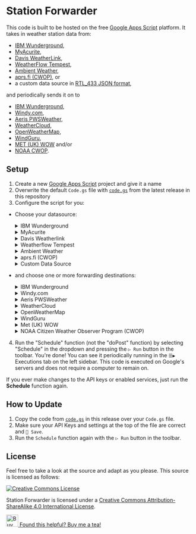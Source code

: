 # Station Forwarder

This code is built to be hosted on the free [Google Apps Script](https://developers.google.com/apps-script) platform. It takes in weather station data from:

- [IBM Wunderground](https://wunderground.com/member/api-keys),
- [MyAcurite](https://myacurite.com/),
- [Davis WeatherLink](https://weatherlink.com/),
- [WeatherFlow Tempest](https://tempestwx.com/),
- [Ambient Weather](https://ambientweather.net/),
- [aprs.fi (CWOP)](https://aprs.fi/), or
- a custom data source in [RTL_433 JSON format](https://www.triq.org/rtl_433/DATA_FORMAT.html),

and periodically sends it on to

- [IBM Wunderground](https://wunderground.com/pws/overview),
- [Windy.com](https://stations.windy.com/),
- [Aeris PWSWeather](https://pwsweather.com/),
- [WeatherCloud](https://weathercloud.com/),
- [OpenWeatherMap](https://openweathermap.org/stations),
- [WindGuru](https://www.windguru.cz/map/station/),
- [MET (UK) WOW](https://wow.metoffice.gov.uk/) and/or
- [NOAA CWOP](https://madis.ncep.noaa.gov/madis_cwop.shtml).

## Setup

1. Create a new [Google Apps Script](https://script.google.com/) project and give it a name
2. Overwrite the default `Code.gs` file with [`code.gs`](https://github.com/leoherzog/WundergroundStationForwarder/blob/latest/code.gs) from the latest release in this repository
3. Configure the script for you:

- Choose your datasource:

  <details>
    <summary>IBM Wunderground</summary>

  Uses the [IBM Wunderground](https://wunderground.com/member/api-keys) API.

  <small>Note: Unfortunately, it looks like the new Wunderground API keys have started expiring 6 months after being generated, so you may need to replace the key if that happens.</small>

  - Set the `datasource` to `ibm` on line 10
  - Set your `ibmAPIKey` on line 12
  - Set your `ibmStationID` on line 13
  </details>
  <details>
    <summary>MyAcurite</summary>

  Experimental. Uses the undocumented [MyAcurite](https://myacurite.com/) private API.

  - Set the `datasource` to `acurite` on Line 10
  - Set your `acuriteUsername` on Line 15
  - Set your `acuritePassword` on line 16
  - Set your `acuriteHubName` (the user-set name on the internet-connected receiver) on line 17
  - Set your `acuriteStationName` (the user-set name of the outdoor sensor/station) on line 18
  </details>
  <details>
    <summary>Davis Weatherlink</summary>

  Uses the [Davis Weatherlink](https://weatherlink.com/account) API v2.

  - Set the `datasource` to `davis` on line 10
  - Set your `davisApiKey` on line 20
  - Set your `davisApiSecret` on line 21
  - Set your `davisStationName` on line 22
  </details>
  <details>
    <summary>Weatherflow Tempest</summary>

  Uses a [Weatherflow Tempest Personal Use Token](https://tempestwx.com/settings/tokens).

  - Set the `datasource` to `weatherflow` on Line 10
  - Set your `weatherflowPUT` on line 24
  - Set your `weatherflowSationID` on Line 25
  </details>
  <details>
    <summary>Ambient Weather</summary>

  Uses the [Ambient Weather](https://ambientweather.net/account) API.

  - Set the `datasource` to `ambient` on Line 10
  - Set your `ambientWeatherStationName` on line 27
  - Set your `ambientWeatherApiKey` on Line 28
  </details>
  <details>
    <summary>aprs.fi (CWOP)</summary>

  Uses the [aprs.fi API](https://aprs.fi/page/api) to fetch APRS packet data from a CWOP station.

  - Set the `datasource` to `aprs` on Line 10
  - Set your `aprsStationID` on line 30
  - Set your `aprsApiKey` on Line 31 from [your aprs.fi account](https://aprs.fi/account/)
  </details>
  <details>
    <summary>Custom Data Source</summary>

  Send weather station readings from any system in [RTL_433 JSON format](https://www.triq.org/rtl_433/DATA_FORMAT.html).

  - Set the `datasource` to `custom` on Line 10
  - Set your station's latitude and longitude on lines 33 and 34 in decimal degrees
  - Click `Deploy ▼` → New deployment → '⚙' → Web app, and change 'Who has access' to 'Anyone' and press 'Deploy'
  - Begin HTTP POSTing JSON data to the `https://script.google.com/macros/...` URL provided in the confirmation dialog
  </details>

- and choose one or more forwarding destinations:

  <details>
    <summary>IBM Wunderground</summary>

  To send to [Wunderground](https://support.weather.com/s/article/PWS-Upload-Protocol):

  - Set `updateWunderground` to `true` on Line 38
  - Set your `wundergroundAPIKey` on Line 39
  - Set your `wundergroundStationID` on line 40
  </details>
  <details>
    <summary>Windy.com</summary>

  To send to [Windy.com](https://community.windy.com/topic/8168/report-your-weather-station-data-to-windy):

  - Set `updateWindy` to `true` on Line 42
  - Set your `windyAPIKey` on Line 43
  - Set your `windyStationID` on line 44. It's likely `0`, `1`, `2`, etc.
  </details>
  <details>
    <summary>Aeris PWSWeather</summary>

  To send to [PWSWeather](https://dashboard.pwsweather.com/):

  - Set `updatePWSWeather` to `true` on Line 46
  - Set your `pwsWeatherAPIKey` from your station's profile page on line 47
  - Set your `pwsWeatherStationID` on Line 48
  </details>
  <details>
    <summary>WeatherCloud</summary>

  To send to [WeatherCloud](https://app.weathercloud.net/):

  Retrieve your station's ID and API Key by going to [your Devices](https://app.weathercloud.net/devices), then clicking Settings → 🔌 Link on your station.

  - Set `updateWeatherCloud` to `true` on Line 50
  - Set your `weathercloudAPIKey` on Line 51
  - Set your `weathercloudID` on Line 52
  - Set whether or not you have a WeatherCloud Pro or Premium account with `hasWeatherCloudPro` as `true` or `false` on line 53
  </details>
  <details>
    <summary>OpenWeatherMap</summary>

  Creation of a new OpenWeatherMap station must be done by API, not on the OpenWeatherMap website. More information is available in [the OpenWeatherMap Station API documentation](https://openweathermap.org/stations#create_station). The basic concept for what must be done is available in the `createNewOWMStation_()` function. Remove the `_` character from the name of that function to make it selectable from the `▷ Run` button in the toolbar. If you do so, make sure you note your new station's ID and other details in the log (available in the Executions tab in the sidebar after running!), then:

  - Set `updateOpenWeatherMap` to `true` on Line 55
  - Set `openWeatherMapAPIKey` to your [API Key](https://home.openweathermap.org/api_keys) on Line 56
  - Set your `openWeatherMapStationId` to [your OpenWeatherMap station's `external_id`](https://openweathermap.org/stations#create_station) on line 57
  </details>
  <details>
    <summary>WindGuru</summary>

  Send to [WindGuru](https://www.windguru.cz/map/station/):

  Start by [registering a new "Other / Upload API" station](https://stations.windguru.cz/register.php?id_type=16), then:

  - Set `updateWindGuru` to `true` on Line 59
  - Set `windGuruStationUID` to your chosen [station UID](https://stations.windguru.cz/) on Line 60
  - Set your `windGuruStationPassword` to your chosen [station API password](https://stations.windguru.cz/) (note, not your _account's_ password) on line 61
  </details>
  <details>
    <summary>Met (UK) WOW</summary>

  Send to [The Met Office's Weather Observations Website](https://wow.metoffice.gov.uk/):

  Start by [registering a new Site](https://wow.metoffice.gov.uk/sites/create). During registration, one of the fields in your Site's options is "Authentication Key". Choose any 6-Digit number. Then:

  - Set `updateWOW` to `true` on Line 63
  - Set `wowSiteID` to the generated [Site ID](https://wow.metoffice.gov.uk/sites) on Line 64
  - Set `wowAuthKey` to your chosen [6-Digit Authentication Key](https://wow.metoffice.gov.uk/sites) that you chose when creating or editing the Site on line 65
  </details>
  <details>
    <summary>NOAA Citizen Weather Observer Program (CWOP)</summary>

  Send to [CWOP](https://madis.ncep.noaa.gov/madis_cwop.shtml). Start by [registering for a new station](https://madis.ncep.noaa.gov/madis_cwop.shtml), then when you receive your email:

  - Set `updateCWOP` to `true` on Line 67
  - Set `cwopStationIDOrHamCallsign` to your assigned CWOP station ID that you received via email on Line 68
  - If you are using your ham radio callsign as your station ID and you have received a validation code from NOAA CWOP support, set `cwopValidationCode` to your validation code on Line 69
  </details>

4. Run the "Schedule" function (not the "doPost" function) by selecting "Schedule" in the dropdown and pressing the `▷ Run` button in the toolbar. You're done! You can see it periodically running in the `☰▶` Executions tab on the left sidebar. This code is executed on Google's servers and does not require a computer to remain on.

If you ever make changes to the API keys or enabled services, just run the **Schedule** function again.

## How to Update

1. Copy the code from [`code.gs`](https://github.com/leoherzog/WundergroundStationForwarder/blob/latest/code.gs) in this release over your `Code.gs` file.
2. Make sure your API Keys and settings at the top of the file are correct and `💾 Save`.
3. Run the `Schedule` function again with the `▷ Run` button in the toolbar.

## License

Feel free to take a look at the source and adapt as you please. This source is licensed as follows:

[![Creative Commons License](https://i.creativecommons.org/l/by-sa/4.0/88x31.png)](http://creativecommons.org/licenses/by-sa/4.0/)

Station Forwarder is licensed under a [Creative Commons Attribution-ShareAlike 4.0 International License](http://creativecommons.org/licenses/by-sa/4.0/).

<a href="https://herzog.tech/$" target="_blank">
  <picture>
    <source media="(prefers-color-scheme: dark)" srcset="https://herzog.tech/signature/mug-tea-saucer-solid-light.svg.png">
    <source media="(prefers-color-scheme: light)" srcset="https://herzog.tech/signature/mug-tea-saucer-solid.svg.png">
    <img src="https://herzog.tech/signature/mug-tea-saucer-solid.svg.png" alt="Buy Me A Tea" width="32px">
  </picture>
  Found this helpful? Buy me a tea!
</a>

